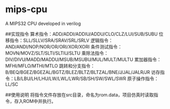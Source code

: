 # mips-cpu
A MIPS32 CPU developed in verilog

##实现指令
算术指令：ADD/ADDI/ADDIU/ADDU/CLO/CLZ/LUI/SUB/SUBU
位移指令：SLL/SLLV/SRA/SRAV/SRL/SRLV
逻辑指令：AND/ANDI/NOP/NOR/OR/ORI/XOR/XORI
条件测试指令：MOVN/MOVZ/SLT/SLTI/SLTIU/SLTU
乘除法指令：DIV/DIVU/MADD/MADDU/MSUB/MSUBU/MUL/MULT/MULTU
累加器指令：MFHI/MFLO/MTHI/MTLO
跳转和分支指令：B/BEQ/BGEZ/BGEZAL/BGTZ/BLEZ/BLTZ/BLTZAL/BNE/J/JAL/JALR/JR
访存指令：LB/LBU/LH/LHU/LW/LWL/LWR/SB/SH/SW/SWL/SWR
原子操作指令：LL/SC

##使用说明
将指令文件存放在src目录，命名为rom.data，项目仿真时读取指令，存入ROM中并执行。
